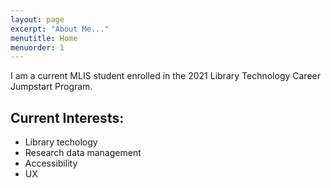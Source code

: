 ```yaml
---
layout: page
excerpt: "About Me..."
menutitle: Home
menuorder: 1
---
```


I am a current MLIS student enrolled in the 2021 Library Technology Career Jumpstart Program.

## Current Interests:

- Library techology
- Research data management
- Accessibility
- UX
